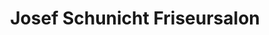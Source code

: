 ---
title: "Josef Schunicht Friseursalon"
url: /nieheim/josef-schunicht-friseursalon/
shop: Friseur
---